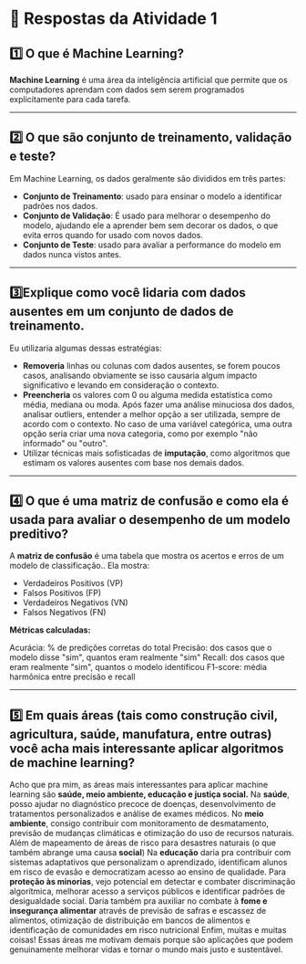 # 📘 Respostas da Atividade 1

## 1️⃣ O que é Machine Learning?

**Machine Learning** é uma área da inteligência artificial que permite que os computadores aprendam com dados sem serem programados explicitamente para cada tarefa.

---

## 2️⃣ O que são conjunto de treinamento, validação e teste?

Em Machine Learning, os dados geralmente são divididos em três partes:

- **Conjunto de Treinamento**: usado para ensinar o modelo a identificar padrões nos dados.
- **Conjunto de Validação**: É usado para melhorar o desempenho do modelo, ajudando ele a aprender bem sem decorar os dados, o que evita erros quando for usado com novos dados.
- **Conjunto de Teste**: usado para avaliar a performance do modelo em dados nunca vistos antes.

---

## 3️⃣Explique como você lidaria com dados ausentes em um conjunto de dados de treinamento.
Eu utilizaria algumas dessas estratégias:
- **Removeria** linhas ou colunas com dados ausentes, se forem poucos casos, analisando obviamente se isso causaria algum impacto significativo e levando em consideração o contexto.
- **Preencheria** os valores com 0 ou alguma medida estatística como média, mediana ou moda. Após fazer uma análise minuciosa dos dados, analisar outliers, entender a melhor opção a ser utilizada, sempre de acordo com o contexto. No caso de uma variável categórica, uma outra opção seria criar uma nova categoria, como por exemplo "não informado" ou "outro".
- Utilizar técnicas mais sofisticadas de **imputação**, como algoritmos que estimam os valores ausentes com base nos demais dados.

---

## 4️⃣ O que é uma matriz de confusão e como ela é usada para avaliar o desempenho de um modelo preditivo? 

A **matriz de confusão** é uma tabela que mostra os acertos e erros de um modelo de classificação.. Ela mostra:

- Verdadeiros Positivos (VP)
- Falsos Positivos (FP)
- Verdadeiros Negativos (VN)
- Falsos Negativos (FN)

**Métricas calculadas:**

Acurácia: % de predições corretas do total
Precisão: dos casos que o modelo disse "sim", quantos eram realmente "sim"
Recall: dos casos que eram realmente "sim", quantos o modelo identificou
F1-score: média harmônica entre precisão e recall

---

## 5️⃣ Em quais áreas (tais como construção civil, agricultura, saúde, manufatura, entre outras) você acha mais interessante aplicar algoritmos de machine learning?
Acho que pra mim, as áreas mais interessantes para aplicar machine learning são **saúde, meio ambiente, educação e justiça social.**
Na **saúde**, posso ajudar no diagnóstico precoce de doenças, desenvolvimento de tratamentos personalizados e análise de exames médicos.
No **meio ambiente**, consigo contribuir com monitoramento de desmatamento, previsão de mudanças climáticas e otimização do uso de recursos naturais. Além de mapeamento de áreas de risco para desastres naturais (o que também abrange uma causa **social**)
Na **educação** daria pra contribuir com sistemas adaptativos que personalizam o aprendizado, identificam alunos em risco de evasão e democratizam acesso ao ensino de qualidade.
Para **proteção às minorias**, vejo potencial em detectar e combater discriminação algorítmica, melhorar acesso a serviços públicos e identificar padrões de desigualdade social. Daria também pra auxiliar no combate à **fome e insegurança alimentar**  através de previsão de safras e escassez de alimentos, otimização de distribuição em bancos de alimentos e identificação de comunidades em risco nutricional
Enfim, muitas e muitas coisas! Essas áreas me motivam demais porque são aplicações que podem genuinamente melhorar vidas e tornar o mundo mais justo e sustentável.

